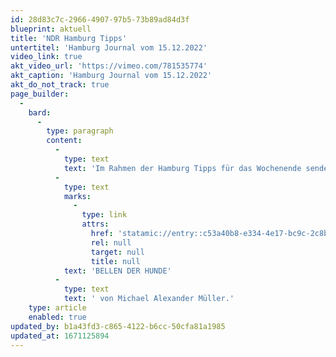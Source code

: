 ```yaml
---
id: 28d83c7c-2966-4907-97b5-73b89ad84d3f
blueprint: aktuell
title: 'NDR Hamburg Tipps'
untertitel: 'Hamburg Journal vom 15.12.2022'
video_link: true
akt_video_url: 'https://vimeo.com/781535774'
akt_caption: 'Hamburg Journal vom 15.12.2022'
akt_do_not_track: true
page_builder:
  -
    bard:
      -
        type: paragraph
        content:
          -
            type: text
            text: 'Im Rahmen der Hamburg Tipps für das Wochenende sendet das Hamburg Journal einen kleinen Ausschnitt aus unserer aktuellen Eigenproduktion DAS '
          -
            type: text
            marks:
              -
                type: link
                attrs:
                  href: 'statamic://entry::c53a40b8-e334-4e17-bc9c-2c8b7c687da5'
                  rel: null
                  target: null
                  title: null
            text: 'BELLEN DER HUNDE'
          -
            type: text
            text: ' von Michael Alexander Müller.'
    type: article
    enabled: true
updated_by: b1a43fd3-c865-4122-b6cc-50cfa81a1985
updated_at: 1671125894
---
```

